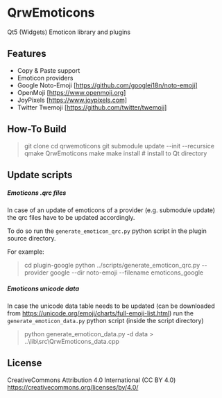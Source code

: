QrwEmoticons
=============
Qt5 (Widgets) Emoticon library and plugins

Features
-------------

- Copy & Paste support
- Emoticon providers
 - Google Noto-Emoji [https://github.com/googlei18n/noto-emoji]
 - OpenMoji [https://www.openmoji.org]
 - JoyPixels [https://www.joypixels.com]
 - Twitter Twemoji [https://github.com/twitter/twemoji]

How-To Build
-------------

> git clone 
> cd qrwemoticons
> git submodule update --init --recursice
> qmake QrwEmoticons
> make
> make install # install to Qt directory

Update scripts
-------------

##### Emoticons .qrc files
In case of an update of emoticons of a provider (e.g. submodule update) the qrc files have to be updated accordingly.

To do so run the `generate_emoticon_qrc.py` python script in the plugin source directory.

For example:
> cd plugin-google
> python ../scripts/generate_emoticon_qrc.py --provider google --dir noto-emoji --filename emoticons_google

##### Emoticons unicode data
In case the unicode data table needs to be updated (can be downloaded from https://unicode.org/emoji/charts/full-emoji-list.html) run the `generate_emoticon_data.py` python script (inside the script directory)

> python generate_emoticon_data.py -d data > ..\lib\src\QrwEmoticons_data.cpp

License
-------------
CreativeCommons Attribution 4.0 International (CC BY 4.0)
https://creativecommons.org/licenses/by/4.0/

